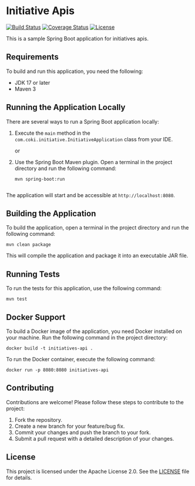 # Initiative Apis

[![Build Status](https://travis-ci.org/your-username/spring-boot-sample.svg?branch=master)](https://travis-ci.org/your-username/spring-boot-sample)
[![Coverage Status](https://coveralls.io/repos/github/your-username/spring-boot-sample/badge.svg?branch=master)](https://coveralls.io/github/your-username/spring-boot-sample?branch=master)
[![License](https://img.shields.io/:license-apache-blue.svg)](http://www.apache.org/licenses/LICENSE-2.0.html)

This is a sample Spring Boot application for initiatives apis.

## Requirements

To build and run this application, you need the following:

- JDK 17 or later
- Maven 3

## Running the Application Locally

There are several ways to run a Spring Boot application locally:

1. Execute the `main` method in the `com.coki.initiative.InitiativeApplication` class from your IDE.
   
   or
   
2. Use the Spring Boot Maven plugin. Open a terminal in the project directory and run the following command:

   ```shell
   mvn spring-boot:run
   

The application will start and be accessible at `http://localhost:8080`.

## Building the Application

To build the application, open a terminal in the project directory and run the following command:

```shell
mvn clean package
```

This will compile the application and package it into an executable JAR file.

## Running Tests

To run the tests for this application, use the following command:

```shell
mvn test
```

## Docker Support

To build a Docker image of the application, you need Docker installed on your machine. Run the following command in the project directory:

```shell
docker build -t initiatives-api .
```

To run the Docker container, execute the following command:

```shell
docker run -p 8080:8080 initiatives-api
```

## Contributing

Contributions are welcome! Please follow these steps to contribute to the project:

1. Fork the repository.
2. Create a new branch for your feature/bug fix.
3. Commit your changes and push the branch to your fork.
4. Submit a pull request with a detailed description of your changes.

## License

This project is licensed under the Apache License 2.0. See the [LICENSE](LICENSE) file for details.